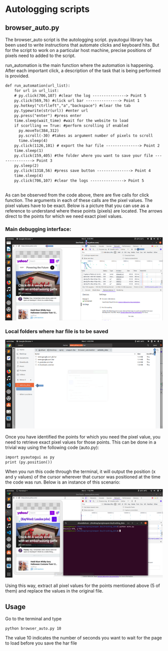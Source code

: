 # Autologging scripts

## browser_auto.py

The browser_auto script is the autologging script. pyautogui library has been used to write instructions that automate clicks and keyboard hits. But for the script to work on a particular host machine, precise positions of pixels need to added to the script.

run_automation is the main function where the automation is happening. After each important click, a description of the task that is being performed is provided.

```
def run_automation(url_list):
    for url in url_list:
    # py.click(706,107) #clear the log ---------------> Point 5
    py.click(569,76) #click url bar ---------------> Point 1
    py.hotkey("ctrlleft","a","backspace") #clear the tab
    py.typewrite(str(url)) #enter url
    py.press("enter") #press enter
    time.sleep(wait_time) #wait for the website to load
    if scorlling == True: #perform scrolling if enabled
      py.moveTo(384,312)
      py.scroll(-30) #takes as argument number of pixels to scroll
      time.sleep(4)
    py.click(1126,101) # export the har file ---------------> Point 2
    time.sleep(1)
    py.click(159,405) #the folder where you want to save your file ---------------> Point 3
    py.sleep(2)
    py.click(1318,56) #press save button ---------------> Point 4
    time.sleep(4)
    py.click(706,107) #clear the logs ---------------> Point 5
    
```

As can be observed from the code above, there are five calls for click function. The arguments in each of these calls are the pixel values. The pixel values have to be exact. Below is a picture that you can use as a reference to understand where these points (pixels) are located. The arrows direct to the points for which we need exact pixel values.  

### Main debugging interface:
![Main debugging interface](img/img1.png)


### Local folders where har file is to be saved
![Local folders where file is to be saved](img/img2.png)


Once you have identified the points for which you need the pixel value, you need to retrieve exact pixel values for those points. This can be done in a trivial way using the following code (auto.py):
```
import pyautogui as py
print (py.position())
```

When you run this code through the terminal, it will output the position (x and y values) of the cursor wherever that cursor was positioned at the time the code was run. Below is an instance of this scenario:

![Main debugging interface](img/img3.png)

Using this way, extract all pixel values for the points mentioned above (5 of them) and replace the values in the original file.


## Usage
Go to the terminal and type
```
python browser_auto.py 10
```
The value 10 indicates the number of seconds you want to wait for the page to load before you save the har file


